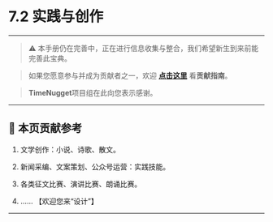# 7.2 实践与创作

---

> ⚠️ 本手册仍在完善中，正在进行信息收集与整合，我们希望新生到来前能完善此宝典。  

> 如果您愿意参与并成为贡献者之一，欢迎 **[点击这里](/CONTRIBUTING.md)** 看**贡献指南**。

> **TimeNugget**项目组在此向您表示感谢。

---

## 📌 本页贡献参考

1. 文学创作：小说、诗歌、散文。

2. 新闻采编、文案策划、公众号运营：实践技能。

3. 各类征文比赛、演讲比赛、朗诵比赛。

4. ……  【欢迎您来“设计”】

---
